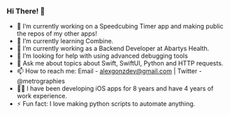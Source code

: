 ### Hi There! 👋

- 🔭 I’m currently working on a Speedcubing Timer app and making public the repos of my other apps!
- 🌱 I’m currently learning Combine.
- 👯 I’m currently working as a Backend Developer at Abartys Health.
- 🤔 I’m looking for help with using advanced debugging tools
- 💬 Ask me about topics about Swift, SwiftUI, Python and HTTP requests.
- 📫 How to reach me: Email - alexgonzdev@gmail.com | Twitter - @metrographies
- 🧑‍💻 I have been developing iOS apps for 8 years and have 4 years of work experience.
- ⚡ Fun fact: I love making python scripts to automate anything.
